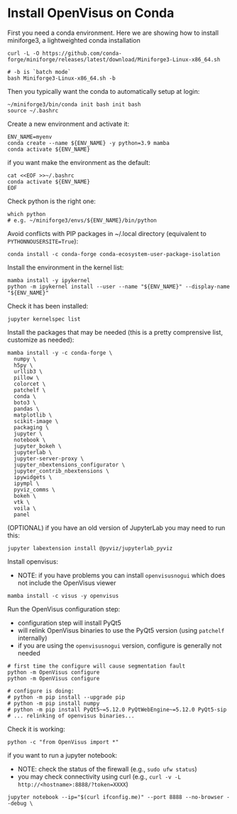 # Install OpenVisus on Conda


First you need a conda environment. Here we are showing how to install miniforge3, a lightweighted conda installation

```
curl -L -O https://github.com/conda-forge/miniforge/releases/latest/download/Miniforge3-Linux-x86_64.sh

# -b is `batch mode`
bash Miniforge3-Linux-x86_64.sh -b
```

Then you typically want the conda to automatically setup at login:

```
~/miniforge3/bin/conda init bash init bash
source ~/.bashrc
```

Create a new environment and activate it:


```
ENV_NAME=myenv
conda create --name ${ENV_NAME} -y python=3.9 mamba  
conda activate ${ENV_NAME}
```

if you want make the environment as the default:

```
cat <<EOF >>~/.bashrc
conda activate ${ENV_NAME}
EOF
```

Check python is the right one:

```
which python
# e.g. ~/miniforge3/envs/${ENV_NAME}/bin/python
```


Avoid conflicts with PIP packages in ~/.local directory (equivalent to `PYTHONNOUSERSITE=True`):

```
conda install -c conda-forge conda-ecosystem-user-package-isolation
```

Install the environment in the kernel list:

```
mamba install -y ipykernel
python -m ipykernel install --user --name "${ENV_NAME}" --display-name "${ENV_NAME}"
```

Check it has been installed:

```
jupyter kernelspec list
```

Install the packages that may be needed (this is a pretty comprensive list, customize as needed):

```
mamba install -y -c conda-forge \
  numpy \
  h5py \
  urllib3 \
  pillow \
  colorcet \
  patchelf \
  conda \
  boto3 \
  pandas \
  matplotlib \
  scikit-image \
  packaging \
  jupyter \
  notebook \
  jupyter_bokeh \
  jupyterlab \
  jupyter-server-proxy \
  jupyter_nbextensions_configurator \
  jupyter_contrib_nbextensions \
  ipywidgets \
  ipympl \
  pyviz_comms \
  bokeh \
  vtk \
  voila \
  panel
```

(OPTIONAL) if you have an old version of JupyterLab you may need to run this:

```
jupyter labextension install @pyviz/jupyterlab_pyviz
```


Install openvisus:
- NOTE: if you have problems you can install `openvisusnogui` which does not include the OpenVisus viewer

```
mamba install -c visus -y openvisus
```

Run the OpenVisus configuration step:
- configuration step will install PyQt5
- will relink OpenVisus binaries to use the PyQt5 version (using `patchelf` internally)
- if you are using the `openvisusnogui` version, configure is generally not needed

```
# first time the configure will cause segmentation fault 
python -m OpenVisus configure
python -m OpenVisus configure

# configure is doing:
# python -m pip install --upgrade pip 
# python -m pip install numpy 
# python -m pip install PyQt5~=5.12.0 PyQtWebEngine~=5.12.0 PyQt5-sip 
# ... relinking of openvisus binaries...
```

Check it is working:

```
python -c "from OpenVisus import *"
```

if you want to run a jupyter notebook:
- NOTE: check the status of the firewall (e.g., `sudo ufw status`)
- you may check connectivity using curl (e.g., `curl -v -L http://<hostname>:8888/?token=XXXX`)

```
jupyter notebook --ip="$(curl ifconfig.me)" --port 8888 --no-browser --debug \
```


